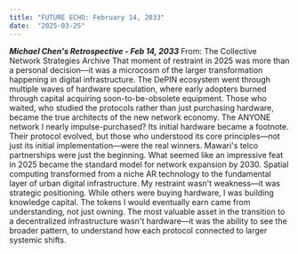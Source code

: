 ```yaml
---
title: "FUTURE ECHO: February 14, 2033"
date:  "2025-03-25"
---
```


***Michael Chen's Retrospective - Feb 14, 2033***
From: The Collective Network Strategies Archive
That moment of restraint in 2025 was more than a personal decision—it was a microcosm of the larger transformation happening in digital infrastructure. The DePIN ecosystem went through multiple waves of hardware speculation, where early adopters burned through capital acquiring soon-to-be-obsolete equipment.
Those who waited, who studied the protocols rather than just purchasing hardware, became the true architects of the new network economy. The ANYONE network I nearly impulse-purchased? Its initial hardware became a footnote. Their protocol evolved, but those who understood its core principles—not just its initial implementation—were the real winners.
Mawari's telco partnerships were just the beginning. What seemed like an impressive feat in 2025 became the standard model for network expansion by 2030. Spatial computing transformed from a niche AR technology to the fundamental layer of urban digital infrastructure.
My restraint wasn't weakness—it was strategic positioning. While others were buying hardware, I was building knowledge capital. The tokens I would eventually earn came from understanding, not just owning.
The most valuable asset in the transition to a decentralized infrastructure wasn't hardware—it was the ability to see the broader pattern, to understand how each protocol connected to larger systemic shifts.

